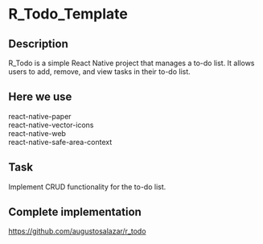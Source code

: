 # R_Todo_Template

## Description
R_Todo is a simple React Native project that manages a to-do list. It allows users to add, remove, and view tasks in their to-do list. 

## Here we use
react-native-paper    
react-native-vector-icons   
react-native-web   
react-native-safe-area-context   

## Task
Implement CRUD functionality for the to-do list.

## Complete implementation 
https://github.com/augustosalazar/r_todo
